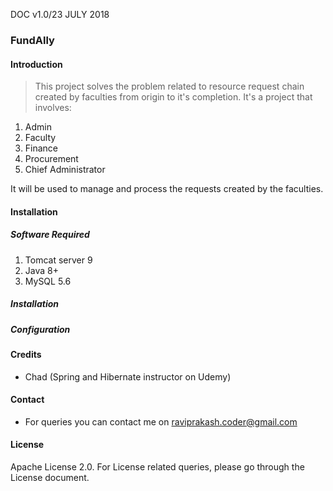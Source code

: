 DOC v1.0/23 JULY 2018

### FundAlly

#### Introduction
> This project solves the problem related to resource request chain created by faculties from origin to it's completion.
It's a project that involves:

1. Admin
2. Faculty
3. Finance
4. Procurement
5. Chief Administrator

It will be used to manage and process the requests created by the faculties.

#### Installation

##### Software Required

1. Tomcat server 9
2. Java 8+
3. MySQL 5.6

##### Installation

##### Configuration

#### Credits
  * Chad (Spring and Hibernate instructor on Udemy)

#### Contact
  * For queries you can contact me on raviprakash.coder@gmail.com

#### License
Apache License 2.0. For License related queries, please go through the License document.
